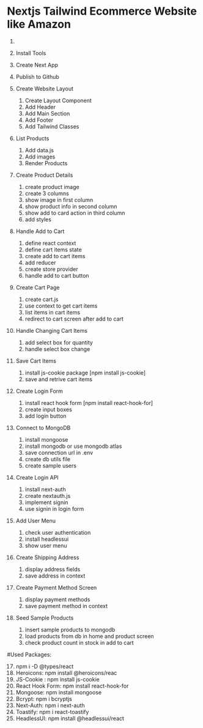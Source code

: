 # Nextjs Tailwind Ecommerce Website like Amazon

1.
2. Install Tools
3. Create Next App
4. Publish to Github
5. Create Website Layout

   1. Create Layout Component
   2. Add Header
   3. Add Main Section
   4. Add Footer
   5. Add Tailwind Classes

6. List Products

   1. Add data.js
   2. Add images
   3. Render Products

7. Create Product Details

   1. create product image
   2. create 3 columns
   3. show image in first column
   4. show product info in second column
   5. show add to card action in third column
   6. add styles

8. Handle Add to Cart

   1. define react context
   2. define cart items state
   3. create add to cart items
   4. add reducer
   5. create store provider
   6. handle add to cart button

9. Create Cart Page

   1. create cart.js
   2. use context to get cart items
   3. list items in cart items
   4. redirect to cart screen after add to cart

10. Handle Changing Cart Items

    1. add select box for quantity
    2. handle select box change

11. Save Cart Items

    1. install js-cookie package [npm install js-cookie]
    2. save and retrive cart items

12. Create Login Form

    1. install react hook form [npm install react-hook-for]
    2. create input boxes
    3. add login button

13. Connect to MongoDB

    1. install mongoose
    2. install mongodb or use mongodb atlas
    3. save connection url in .env
    4. create db utils file
    5. create sample users

14. Create Login API

    1. install next-auth
    2. create nextauth.js
    3. implement signin
    4. use signin in login form

15. Add User Menu

    1. check user authentication
    2. install headlessui
    3. show user menu

16. Create Shipping Address

    1. display address fields
    2. save address in context

17. Create Payment Method Screen

    1. display payment methods
    2. save payment method in context

18. Seed Sample Products

    1. insert sample products to mongodb
    2. load products from db in home and product screen
    3. check product count in stock in add to cart

#Used Packages:

17. npm i -D @types/react
18. Heroicons: npm install @heroicons/reac
19. JS-Cookie : npm install js-cookie
20. React Hook Form: npm install react-hook-for
21. Mongoose: npm install mongoose
22. Bcrypt: npm i bcryptjs
23. Next-Auth: npm i next-auth
24. Toastify: npm i react-toastify
25. HeadlessUI: npm install @headlessui/react
